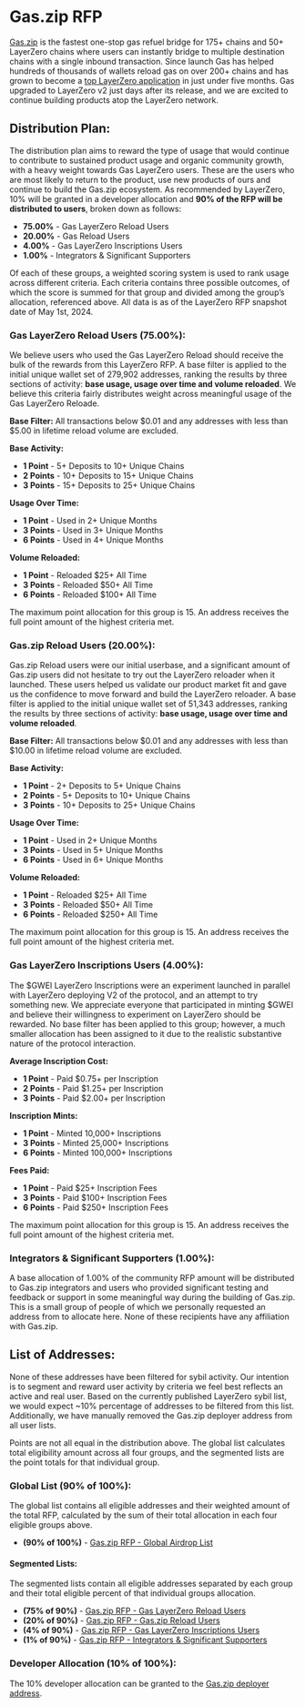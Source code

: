 # Gas.zip RFP

[Gas.zip](https://gas.zip) is the fastest one-stop gas refuel bridge for 175+ chains and 50+ LayerZero chains where users can instantly bridge to multiple destination chains with a single inbound transaction. Since launch Gas has helped hundreds of thousands of wallets reload gas on over 200+ chains and has grown to become a [top LayerZero application](https://layerzeroscan.com/protocol/gas.zip) in just under five months. Gas upgraded to LayerZero v2 just days after its release, and we are excited to continue building products atop the LayerZero network.

## Distribution Plan:

The distribution plan aims to reward the type of usage that would continue to contribute to sustained product usage and organic community growth, with a heavy weight towards Gas LayerZero users. These are the users who are most likely to return to the product, use new products of ours and continue to build the Gas.zip ecosystem. As recommended by LayerZero, 10% will be granted in a developer allocation and **90% of the RFP will be distributed to users**, broken down as follows:

+ **75.00%** - Gas LayerZero Reload Users
+ **20.00%** - Gas Reload Users
+ **4.00%** - Gas LayerZero Inscriptions Users
+ **1.00%** - Integrators & Significant Supporters

Of each of these groups, a weighted scoring system is used to rank usage across different criteria. Each criteria contains three possible outcomes, of which the score is summed for that group and divided among the group’s allocation, referenced above. All data is as of the LayerZero RFP snapshot date of May 1st, 2024. 

### Gas LayerZero Reload Users (75.00%):

We believe users who used the Gas LayerZero Reload should receive the bulk of the rewards from this LayerZero RFP. A base filter is applied to the initial unique wallet set of 279,902 addresses, ranking the results by three sections of activity: **base usage, usage over time and volume reloaded**. We believe this criteria fairly distributes weight across meaningful usage of the Gas LayerZero Reloade. 

**Base Filter:** All transactions below $0.01 and any addresses with less than $5.00 in lifetime reload volume are excluded.

**Base Activity:**
+ **1 Point** - 5+ Deposits to 10+ Unique Chains
+ **2 Points** - 10+ Deposits to 15+ Unique Chains
+ **3 Points** - 15+ Deposits to 25+ Unique Chains

**Usage Over Time:**
+ **1 Point** - Used in 2+ Unique Months
+ **3 Points** - Used in 3+ Unique Months
+ **6 Points** - Used in 4+ Unique Months

**Volume Reloaded:**
+ **1 Point** - Reloaded $25+ All Time 
+ **3 Points** - Reloaded $50+ All Time 
+ **6 Points** - Reloaded $100+ All Time 

The maximum point allocation for this group is 15. An address receives the full point amount of the highest criteria met.

### Gas.zip Reload Users (20.00%):

Gas.zip Reload users were our initial userbase, and a significant amount of Gas.zip users did not hesitate to try out the LayerZero reloader when it launched. These users helped us validate our product market fit and gave us the confidence to move forward and build the LayerZero reloader. A base filter is applied to the initial unique wallet set of 51,343 addresses, ranking the results by three sections of activity: **base usage, usage over time and volume reloaded**.

**Base Filter:** All transactions below $0.01 and any addresses with less than $10.00 in lifetime reload volume are excluded.

**Base Activity:**
+ **1 Point** - 2+ Deposits to 5+ Unique Chains
+ **2 Points** - 5+ Deposits to 10+ Unique Chains
+ **3 Points** - 10+ Deposits to 25+ Unique Chains

**Usage Over Time:**
+ **1 Point** - Used in 2+ Unique Months
+ **3 Points** - Used in 5+ Unique Months
+ **6 Points** - Used in 6+ Unique Months

**Volume Reloaded:**
+ **1 Point** - Reloaded $25+ All Time 
+ **3 Points** - Reloaded $50+ All Time 
+ **6 Points** - Reloaded $250+ All Time 

The maximum point allocation for this group is 15. An address receives the full point amount of the highest criteria met.

### Gas LayerZero Inscriptions Users (4.00%):

The $GWEI LayerZero Inscriptions were an experiment launched in parallel with LayerZero deploying V2 of the protocol, and an attempt to try something new. We appreciate everyone that participated in minting $GWEI and believe their willingness to experiment on LayerZero should be rewarded. No base filter has been applied to this group; however, a much smaller allocation has been assigned to it due to the realistic substantive nature of the protocol interaction. 

**Average Inscription Cost:**
+ **1 Point** - Paid $0.75+ per Inscription
+ **2 Points** - Paid $1.25+ per Inscription
+ **3 Points** - Paid $2.00+ per Inscription

**Inscription Mints:**
+ **1 Point** - Minted 10,000+ Inscriptions
+ **3 Points** - Minted 25,000+ Inscriptions
+ **6 Points** - Minted 100,000+ Inscriptions

**Fees Paid:**
+ **1 Point** - Paid $25+ Inscription Fees
+ **3 Points** - Paid $100+ Inscription Fees
+ **6 Points** - Paid $250+ Inscription Fees

The maximum point allocation for this group is 15. An address receives the full point amount of the highest criteria met.

### Integrators & Significant Supporters (1.00%):

A base allocation of 1.00% of the community RFP amount will be distributed to Gas.zip integrators and users who provided significant testing and feedback or support in some meaningful way during the building of Gas.zip. This is a small group of people of which we personally requested an address from to allocate here. None of these recipients have any affiliation with Gas.zip. 

## List of Addresses:

None of these addresses have been filtered for sybil activity. Our intention is to segment and reward user activity by criteria we feel best reflects an active and real user. Based on the currently published LayerZero sybil list, we would expect ~10% percentage of addresses to be filtered from this list. Additionally, we have manually removed the Gas.zip deployer address from all user lists. 

Points are not all equal in the distribution above. The global list calculates total eligibility amount across all four groups, and the segmented lists are the point totals for that individual group. 

### Global List (90% of 100%):

The global list contains all eligible addresses and their weighted amount of the total RFP, calculated by the sum of their total allocation in each four eligible groups above. 

+ **(90% of 100%)** - [Gas.zip RFP - Global Airdrop List](https://github.com/gasdotzip/rfp/raw/abf021300ad9678047fc48d0d084be362ec67fd8/global.csv)

#### Segmented Lists: 

The segmented lists contain all eligible addresses separated by each group and their total eligible percent of that individual groups allocation. 

+ **(75% of 90%)** - [Gas.zip RFP - Gas LayerZero Reload Users](https://raw.githubusercontent.com/gasdotzip/rfp/abf021300ad9678047fc48d0d084be362ec67fd8/layerzero.csv)
+ **(20% of 90%)** - [Gas.zip RFP - Gas.zip Reload Users](https://raw.githubusercontent.com/gasdotzip/rfp/abf021300ad9678047fc48d0d084be362ec67fd8/gas.csv) 
+ **(4% of 90%)** - [Gas.zip RFP - Gas LayerZero Inscriptions Users](https://raw.githubusercontent.com/gasdotzip/rfp/abf021300ad9678047fc48d0d084be362ec67fd8/inscriptions.csv) 
+ **(1% of 90%)** - [Gas.zip RFP - Integrators & Significant Supporters](https://raw.githubusercontent.com/gasdotzip/rfp/abf021300ad9678047fc48d0d084be362ec67fd8/integrators.csv) 

### Developer Allocation (10% of 100%): 

The 10% developer allocation can be granted to the [Gas.zip deployer address](https://etherscan.io/address/0x4c968f6bEecf1906710b08e8B472b8Ba6E75F957). 
